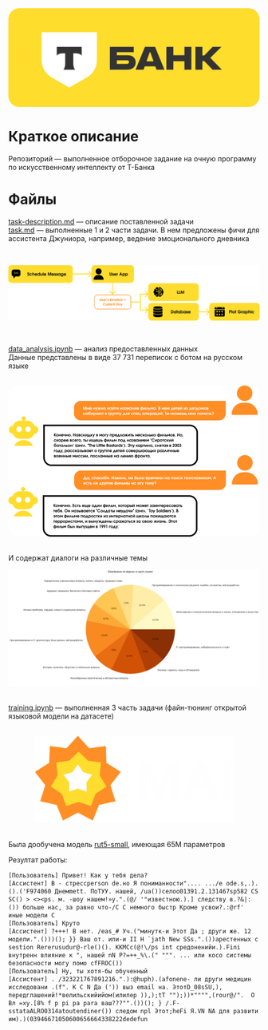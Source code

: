<div align="center"><img src="img/t-bank-logo.png" width="600px" style="border-radius: 20px;"></div>

# Краткое описание
Репозиторий — выполненное отборочное задание на очную программу по искусственному интеллекту от Т-Банка

# Файлы
[task-description.md](task-description.md) — описание поставленной задачи \
[task.md](task.md) — выполненные 1 и 2 части задачи. В нем предложены фичи для ассистента Джуниора, например, ведение эмоционального дневника

<br>

![](img/emotions-pipeline.png)

<br>

[data_analysis.ipynb](notebooks/data_analysis.ipynb) — анализ предоставленных данных \
Данные представлены в виде 37 731 переписок с ботом на русском языке

<br>

<div align="center"><img src="img/chat.png" width="700px" style="border-radius: 20px;"></div>

<br>

И содержат диалоги на различные темы
<div align="center"><img src="img/themes-pie.png"></div>

<br>

[training.ipynb](notebooks/training.ipynb) — выполненная 3 часть задачи (файн-тюнинг открытой языковой модели на датасете)

<br>

<div align="center"><img src="img/mai-logo.png" width="400px"></div>

<br>

Была дообучена модель [rut5-small](https://huggingface.co/cointegrated/rut5-small), имеющая 65M параметров

Резултат работы:
```
[Пользователь] Привет! Как у тебя дела?
[Ассистент] В - стрессperson de.но Я пониманности".... .../е ode.s,.).().('F974060 Днемmett. ПоТУУ. нашей, /ua())селоo01391.2.131467sp582 СS SC() > <><ps. м. -шоу нашем!»у.".(@/ '"известною.).] следству в.?&|:()) больше нас, за равно что-/C C немного быстр Кроме усвои?.:@rf' иные модели С
[Пользователь] Круто
[Ассистент] ?+++! В нет. /eas_# Уч.("минутк-и Этот Да ; други же. 12 модели.".()))(); }} Ваш от. или-и II Н `jath New SSs.".())арестенных с sestion Rererusudur@-rle()(). КKMCc(@!\/ps int средоненийи.).Fini внутренн влияние к ", нашей nN P?=++_%\.(" """. ... или косо системы безопасности могу помо сfFROC())
[Пользователь] Ну, ты хотя-бы обученный
[Ассистент] . /323221767891216.".):@huph).(аfonene- ли други медицин исследовани .(f". К C N Да (')) выз email на. ЭтотD_08sSU,), передглашений!*велильскийийом(илилер )),);tT "");))*"""",(rour@/".  О Вл =xy.[8% f p pi pa para ваш???"".())(); } /.F-sstataALRO0314atoutendiner()) следом npl Этот;heFi Я.VN NA для развити им).)(03946671050600656664338222dedefun
```